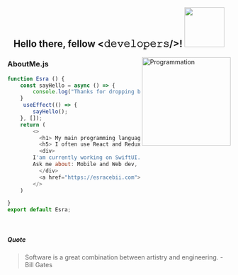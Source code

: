 
<div align="center">
<h2>  Hello there, fellow <𝚍𝚎𝚟𝚎𝚕𝚘𝚙𝚎𝚛𝚜/>! <img src="https://media3.giphy.com/media/4HkftPQvWLeiJLgBLD/giphy.gif?cid=ecf05e47pe4igcruq37fyglz08kb40pqeedtor8unxjo35dt&rid=giphy.gif&ct=s" width="90px"></h2>
</div>

<img align="right" src="https://media4.giphy.com/media/4XXo8A7CIW1lZGgdhm/giphy.gif?cid=ecf05e47gdxfn1qs6yd151n68a7qb4hl2vnmr2eqj5imzjwl&rid=giphy.gif&ct=s" alt="Programmation" width="200" />
    


### AboutMe.js
```javascript
function Esra () {
	const sayHello = async () => {
		console.log("Thanks for dropping by, hope you find some of my work interesting.")
	}	
	 useEffect(() => {
		sayHello();
  	}, []);
	return (
	    <>
	      <h1> My main programming language is Javascript. </h1>
	      <h5> I often use React and Redux. </h5>	
	      <div>
		I'am currently working on SwiftUI.
		Ask me about: Mobile and Web dev, React JS and more! I'm open to learning.
	      </div>
	      <a href="https://esracebii.com">My Personel Website </a>
	    </>
	)

}
export default Esra;

```
<br />


##### Quote

> Software is a great combination between artistry and engineering.  - Bill Gates





